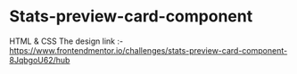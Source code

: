 # Stats-preview-card-component
HTML &amp; CSS The design link :- https://www.frontendmentor.io/challenges/stats-preview-card-component-8JqbgoU62/hub
